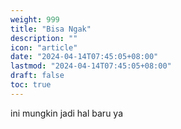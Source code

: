 ```yaml
---
weight: 999
title: "Bisa Ngak"
description: ""
icon: "article"
date: "2024-04-14T07:45:05+08:00"
lastmod: "2024-04-14T07:45:05+08:00"
draft: false
toc: true
---
```


ini mungkin jadi hal baru ya